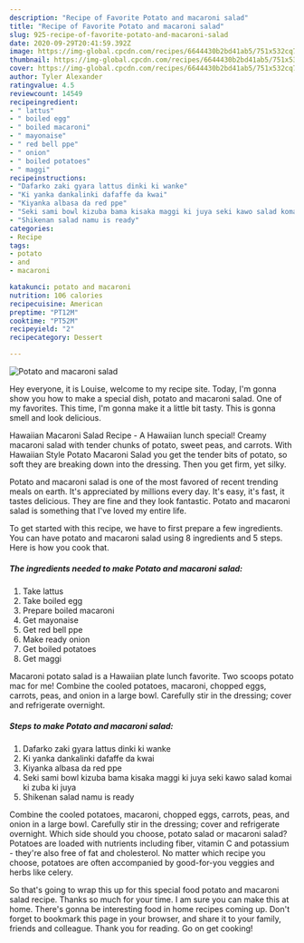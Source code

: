 ```yaml
---
description: "Recipe of Favorite Potato and macaroni salad"
title: "Recipe of Favorite Potato and macaroni salad"
slug: 925-recipe-of-favorite-potato-and-macaroni-salad
date: 2020-09-29T20:41:59.392Z
image: https://img-global.cpcdn.com/recipes/6644430b2bd41ab5/751x532cq70/potato-and-macaroni-salad-recipe-main-photo.jpg
thumbnail: https://img-global.cpcdn.com/recipes/6644430b2bd41ab5/751x532cq70/potato-and-macaroni-salad-recipe-main-photo.jpg
cover: https://img-global.cpcdn.com/recipes/6644430b2bd41ab5/751x532cq70/potato-and-macaroni-salad-recipe-main-photo.jpg
author: Tyler Alexander
ratingvalue: 4.5
reviewcount: 14549
recipeingredient:
- " lattus"
- " boiled egg"
- " boiled macaroni"
- " mayonaise"
- " red bell ppe"
- " onion"
- " boiled potatoes"
- " maggi"
recipeinstructions:
- "Dafarko zaki gyara lattus dinki ki wanke"
- "Ki yanka dankalinki dafaffe da kwai"
- "Kiyanka albasa da red ppe"
- "Seki sami bowl kizuba bama kisaka maggi ki juya seki kawo salad komai ki zuba ki juya"
- "Shikenan salad namu is ready"
categories:
- Recipe
tags:
- potato
- and
- macaroni

katakunci: potato and macaroni 
nutrition: 106 calories
recipecuisine: American
preptime: "PT12M"
cooktime: "PT52M"
recipeyield: "2"
recipecategory: Dessert

---
```



![Potato and macaroni salad](https://img-global.cpcdn.com/recipes/6644430b2bd41ab5/751x532cq70/potato-and-macaroni-salad-recipe-main-photo.jpg)

Hey everyone, it is Louise, welcome to my recipe site. Today, I'm gonna show you how to make a special dish, potato and macaroni salad. One of my favorites. This time, I'm gonna make it a little bit tasty. This is gonna smell and look delicious.

Hawaiian Macaroni Salad Recipe - A Hawaiian lunch special! Creamy macaroni salad with tender chunks of potato, sweet peas, and carrots. With Hawaiian Style Potato Macaroni Salad you get the tender bits of potato, so soft they are breaking down into the dressing. Then you get firm, yet silky.

Potato and macaroni salad is one of the most favored of recent trending meals on earth. It's appreciated by millions every day. It's easy, it's fast, it tastes delicious. They are fine and they look fantastic. Potato and macaroni salad is something that I've loved my entire life.


To get started with this recipe, we have to first prepare a few ingredients. You can have potato and macaroni salad using 8 ingredients and 5 steps. Here is how you cook that.

<!--inarticleads1-->

##### The ingredients needed to make Potato and macaroni salad:

1. Take  lattus
1. Take  boiled egg
1. Prepare  boiled macaroni
1. Get  mayonaise
1. Get  red bell ppe
1. Make ready  onion
1. Get  boiled potatoes
1. Get  maggi


Macaroni potato salad is a Hawaiian plate lunch favorite. Two scoops potato mac for me! Combine the cooled potatoes, macaroni, chopped eggs, carrots, peas, and onion in a large bowl. Carefully stir in the dressing; cover and refrigerate overnight. 

<!--inarticleads2-->

##### Steps to make Potato and macaroni salad:

1. Dafarko zaki gyara lattus dinki ki wanke
1. Ki yanka dankalinki dafaffe da kwai
1. Kiyanka albasa da red ppe
1. Seki sami bowl kizuba bama kisaka maggi ki juya seki kawo salad komai ki zuba ki juya
1. Shikenan salad namu is ready


Combine the cooled potatoes, macaroni, chopped eggs, carrots, peas, and onion in a large bowl. Carefully stir in the dressing; cover and refrigerate overnight. Which side should you choose, potato salad or macaroni salad? Potatoes are loaded with nutrients including fiber, vitamin C and potassium - they&#39;re also free of fat and cholesterol. No matter which recipe you choose, potatoes are often accompanied by good-for-you veggies and herbs like celery. 

So that's going to wrap this up for this special food potato and macaroni salad recipe. Thanks so much for your time. I am sure you can make this at home. There's gonna be interesting food in home recipes coming up. Don't forget to bookmark this page in your browser, and share it to your family, friends and colleague. Thank you for reading. Go on get cooking!
